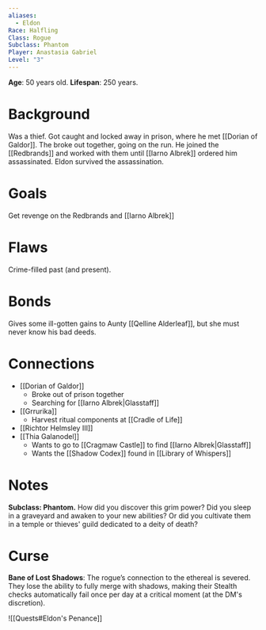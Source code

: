 ```yaml
---
aliases:
  - Eldon
Race: Halfling
Class: Rogue
Subclass: Phantom
Player: Anastasia Gabriel
Level: "3"
---
```

**Age**: 50 years old.
**Lifespan**: 250 years.
# Background
Was a thief. Got caught and locked away in prison, where he met [[Dorian of Galdor]]. The broke out together, going on the run.
He joined the [[Redbrands]] and worked with them until [[Iarno Albrek]] ordered him assassinated. Eldon survived the assassination.
# Goals
Get revenge on the Redbrands and [[Iarno Albrek]]
# Flaws
Crime-filled past (and present).
# Bonds
Gives some ill-gotten gains to Aunty [[Qelline Alderleaf]], but she must never know his bad deeds.
# Connections
- [[Dorian of Galdor]]
	- Broke out of prison together
	- Searching for [[Iarno Albrek|Glasstaff]]
- [[Grrurika]]
	- Harvest ritual components at [[Cradle of Life]]
- [[Richtor Helmsley III]]
- [[Thia Galanodel]]
	- Wants to go to [[Cragmaw Castle]] to find [[Iarno Albrek|Glasstaff]]
	- Wants the [[Shadow Codex]] found in [[Library of Whispers]]
# Notes
**Subclass: Phantom.** How did you discover this grim power? Did you sleep in a graveyard and awaken to your new abilities? Or did you cultivate them in a temple or thieves' guild dedicated to a deity of death?
# Curse
**Bane of Lost Shadows**: The rogue’s connection to the ethereal is severed. They lose the ability to fully merge with shadows, making their Stealth checks automatically fail once per day at a critical moment (at the DM's discretion). 

![[Quests#Eldon's Penance]]